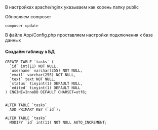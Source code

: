 В настройках apache/nginx указываем как корень папку  public

Обновляем composer
    
    composer update

В файле App/Config.php проставляем настройки подключения к базе данных

#### Создаём таблицу в БД

    CREATE TABLE `tasks` (
      `id` int(11) NOT NULL,
      `username` varchar(255) NOT NULL,
      `email` varchar(255) NOT NULL,
      `text` text NOT NULL,
      `status` tinyint(1) DEFAULT NULL,
      `edited` tinyint(1) DEFAULT NULL
    ) ENGINE=InnoDB DEFAULT CHARSET=utf8;
    
    
    ALTER TABLE `tasks`
      ADD PRIMARY KEY (`id`);
    
    ALTER TABLE `tasks`
      MODIFY `id` int(11) NOT NULL AUTO_INCREMENT;